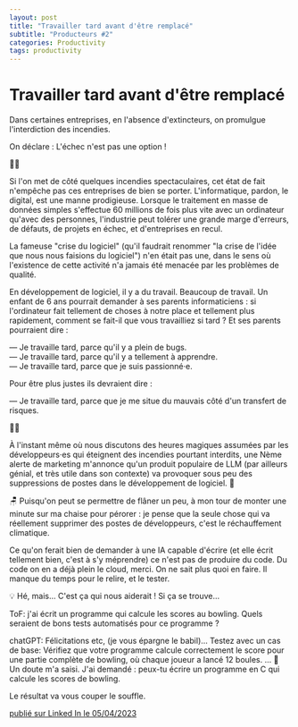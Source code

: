 ```yaml
---
layout: post
title: "Travailler tard avant d'être remplacé"
subtitle: "Producteurs #2"
categories: Productivity
tags: productivity
---
```

# Travailler tard avant d'être remplacé

Dans certaines entreprises, en l'absence d'extincteurs, on promulgue l'interdiction des incendies. 

On déclare : L'échec n'est pas une option ! 

📜📯
<!--more-->

Si l'on met de côté quelques incendies spectaculaires, cet état de fait n'empêche pas ces entreprises de bien se porter. L'informatique, pardon, le digital, est une manne prodigieuse. Lorsque le traitement en masse de données simples s'effectue 60 millions de fois plus vite avec un ordinateur qu'avec des personnes, l'industrie peut tolérer une grande marge d'erreurs, de défauts, de projets en échec, et d'entreprises en recul.

La fameuse "crise du logiciel" (qu'il faudrait renommer "la crise de l'idée que nous nous faisions du logiciel") n'en était pas une, dans le sens où l'existence de cette activité n'a jamais été menacée par les problèmes de qualité.

En développement de logiciel, il y a du travail. Beaucoup de travail. Un enfant de 6 ans pourrait demander à ses parents informaticiens : si l'ordinateur fait tellement de choses à notre place et tellement plus rapidement, comment se fait-il que vous travailliez si tard ? Et ses parents pourraient dire :

— Je travaille tard, parce qu'il y a plein de bugs.\
— Je travaille tard, parce qu'il y a tellement à apprendre.\
— Je travaille tard, parce que je suis passionné·e.

Pour être plus justes ils devraient dire :

— Je travaille tard, parce que je me situe du mauvais côté d'un transfert de risques.

🧯🔥

À l'instant même où nous discutons des heures magiques assumées par les développeurs·es qui éteignent des incendies pourtant interdits, une Nème alerte de marketing m'annonce qu'un produit populaire de LLM (par ailleurs génial, et très utile dans son contexte) va provoquer sous peu des suppressions de postes dans le développement de logiciel. 🤖

🪑 Puisqu'on peut se permettre de flâner un peu, à mon tour de monter une minute sur ma chaise pour pérorer : je pense que la seule chose qui va réellement supprimer des postes de développeurs, c'est le réchauffement climatique.

Ce qu'on ferait bien de demander à une IA capable d'écrire (et elle écrit tellement bien, c'est à s'y méprendre) ce n'est pas de produire du code. Du code on en a déjà plein le cloud, merci. On ne sait plus quoi en faire. Il manque du temps pour le relire, et le tester.

💡 Hé, mais… C'est ça qui nous aiderait ! Si ça se trouve…

ToF: j'ai écrit un programme qui calcule les scores au bowling. Quels seraient de bons tests automatisés pour ce programme ?

chatGPT: Félicitations etc, (je vous épargne le babil)…
Testez avec un cas de base: Vérifiez que votre programme calcule correctement le score pour une partie complète de bowling, où chaque joueur a lancé 12 boules.
…
🤔
Un doute m'a saisi. J'ai demandé : peux-tu écrire un programme en C qui calcule les scores de bowling.

Le résultat va vous couper le souffle.

[publié sur Linked In le 05/04/2023](https://www.linkedin.com/posts/christophe-thibaut-35b4657_marketing-etatdelart-activity-7049250696369434625-cton?utm_source=share&utm_medium=member_desktop)
